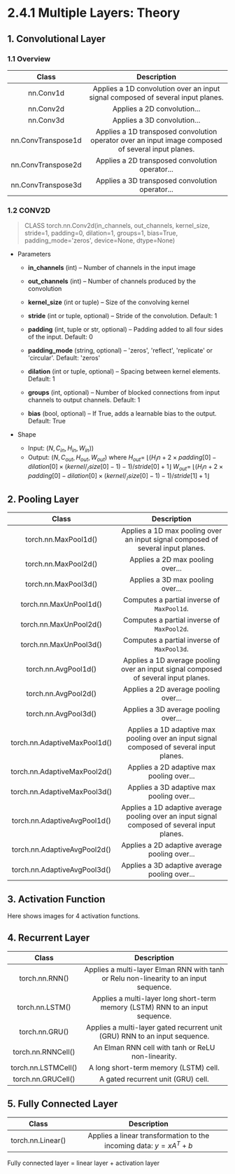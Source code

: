 # 2.4.1 Multiple Layers: Theory

## 1. Convolutional Layer

### 1.1 Overview

| Class | Description |
| :---: | :---: |
| nn.Conv1d | Applies a 1D convolution over an input signal composed of several input planes. |
| nn.Conv2d | Applies a 2D convolution... |
| nn.Conv3d | Applies a 3D convolution... |
| nn.ConvTranspose1d | Applies a 1D transposed convolution operator over an input image composed of several input planes.| 
| nn.ConvTranspose2d | Applies a 2D transposed convolution operator... |
| nn.ConvTranspose3d | Applies a 3D transposed convolution operator... |

### 1.2 CONV2D

> CLASS torch.nn.Conv2d(in_channels, out_channels, kernel_size, stride=1, padding=0, dilation=1, groups=1, bias=True, padding_mode='zeros', device=None, dtype=None)

- Parameters
  - **in_channels** (int) – Number of channels in the input image

  - **out_channels** (int) – Number of channels produced by the convolution

  - **kernel_size** (int or tuple) – Size of the convolving kernel

  - **stride** (int or tuple, optional) – Stride of the convolution. Default: 1

  - **padding** (int, tuple or str, optional) – Padding added to all four sides of the input. Default: 0

  - **padding_mode** (string, optional) – 'zeros', 'reflect', 'replicate' or 'circular'. Default: 'zeros'

  - **dilation** (int or tuple, optional) – Spacing between kernel elements. Default: 1

  - **groups** (int, optional) – Number of blocked connections from input channels to output channels. Default: 1

  - **bias** (bool, optional) – If True, adds a learnable bias to the output. Default: True
  
- Shape
  - Input: $(N, C_{in}, H_{in}, W_{in}) )$
  - Output: $(N, C_{out}, H_{out}, W_{out})$ where $H_{out}=\ \lfloor(H_in+2\times padding[0]-dilation[0]×(kernel/_/size[0]-1)-1)/stride[0] +1\rfloor$ $W_{out}=\ \lfloor(H_in+2\times padding[0]-dilation[0]×(kernel/_/size[0]-1)-1)/stride[1] +1\rfloor$

## 2. Pooling Layer

| Class | Description |
| :---: | :---: |
| torch.nn.MaxPool1d() | Applies a 1D max pooling over an input signal composed of several input planes. |
| torch.nn.MaxPool2d() | Applies a 2D max pooling over... |
| torch.nn.MaxPool3d() | Applies a 3D max pooling over... |
| torch.nn.MaxUnPool1d() | Computes a partial inverse of ```MaxPool1d```. |
| torch.nn.MaxUnPool2d() | Computes a partial inverse of ```MaxPool2d```. |
| torch.nn.MaxUnPool3d() | Computes a partial inverse of ```MaxPool3d```. |
| torch.nn.AvgPool1d() | Applies a 1D average pooling over an input signal composed of several input planes. |
| torch.nn.AvgPool2d() | Applies a 2D average pooling over... |
| torch.nn.AvgPool3d() | Applies a 3D average pooling over... |
| torch.nn.AdaptiveMaxPool1d() | Applies a 1D adaptive max pooling over an input signal composed of several input planes. |
| torch.nn.AdaptiveMaxPool2d() | Applies a 2D adaptive max pooling over... |
| torch.nn.AdaptiveMaxPool3d() | Applies a 3D adaptive max pooling over... |
| torch.nn.AdaptiveAvgPool1d() | Applies a 1D adaptive average pooling over an input signal composed of several input planes. |
| torch.nn.AdaptiveAvgPool2d() | Applies a 2D adaptive average pooling over... |
| torch.nn.AdaptiveAvgPool3d() | Applies a 3D adaptive average pooling over... |

## 3. Activation Function

Here shows images for 4 activation functions.

## 4. Recurrent Layer

| Class | Description |
| :---: | :---: |
| torch.nn.RNN() | Applies a multi-layer Elman RNN with tanh or Relu non-linearity to an input sequence. |
| torch.nn.LSTM() | Applies a multi-layer long short-term memory (LSTM) RNN to an input sequence. |
| torch.nn.GRU() | Applies a multi-layer gated recurrent unit (GRU) RNN to an input sequence. |
| torch.nn.RNNCell() | An Elman RNN cell with tanh or ReLU non-linearity. |
| torch.nn.LSTMCell() | A long short-term memory (LSTM) cell. |
| torch.nn.GRUCell() | A gated recurrent unit (GRU) cell. |

## 5. Fully Connected Layer

| Class | Description |
| :---: | :---: |
| torch.nn.Linear() | Applies a linear transformation to the incoming data: $y = xA^T + b$ |

Fully connected layer = linear layer + activation layer
